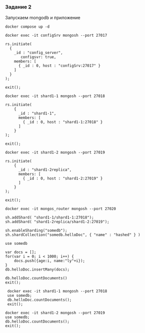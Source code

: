 ### Задание 2

Запускаем mongodb и приложение

```shell
docker compose up -d
```

```инициализируйте сервер конфигурации выполнив поочередно команды
docker exec -it configSrv mongosh --port 27017

rs.initiate(
  {
    _id : "config_server",
       configsvr: true,
    members: [
      { _id : 0, host : "configSrv:27017" }
    ]
  }
);

exit();
```

```инициализируйте шарды выполнив поочередно команды
docker exec -it shard1-1 mongosh --port 27018

rs.initiate(
    {
      _id : "shard1-1",
      members: [
        { _id : 0, host : "shard1-1:27018" }
      ]
    }
);

exit();

docker exec -it shard1-2 mongosh --port 27019

rs.initiate(
    {
      _id : "shard1-2replica",
      members: [
        { _id : 0, host : "shard1-2:27019" }
      ]
    }
);

exit();
```
 
```инициализируйте роутер и наполните его данными выполнив поочередно команды должно получиться 1000 записей
docker exec -it mongos_router mongosh --port 27020

sh.addShard( "shard1-1/shard1-1:27018");
sh.addShard( "shard1-2replica/shard1-2:27019");

sh.enableSharding("somedb");
sh.shardCollection("somedb.helloDoc", { "name" : "hashed" } )

use somedb

var docs = [];
for(var i = 0; i < 1000; i++) {
    docs.push({age:i, name:"ly"+i});
}
db.helloDoc.insertMany(docs);

db.helloDoc.countDocuments() 
exit();
```

``` сделайте проверку на первом шарде получится 492 документа
 docker exec -it shard1-1 mongosh --port 27018
 use somedb;
 db.helloDoc.countDocuments();
 exit();
``` 

``` сделайте проверку на втором шарде получится 508 документов
docker exec -it shard1-2 mongosh --port 27019
use somedb;
db.helloDoc.countDocuments();
exit();
```
